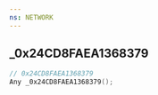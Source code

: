 ```yaml
---
ns: NETWORK
---
```

## _0x24CD8FAEA1368379

```c
// 0x24CD8FAEA1368379
Any _0x24CD8FAEA1368379();
```

